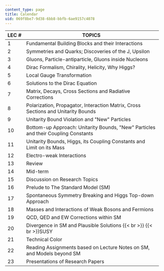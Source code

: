 ```yaml
---
content_type: page
title: Calendar
uid: 069f8be7-9d38-6bb8-bbfb-6ae9157c4078
---
```


| LEC # | TOPICS |
| --- | --- |
| 1 | Fundamental Building Blocks and their Interactions |
| 2 | Symmetries and Quarks; Discoveries of the J, Upsilon |
| 3 | Gluons, Particle-antiparticle, Gluons inside Nucleons |
| 4 | Dirac Formalism, Chirality, Helicity, Why Higgs? |
| 5 | Local Gauge Transformation |
| 6 | Solutions to the Dirac Equation |
| 7 | Matrix, Decays, Cross Sections and Radiative Corrections |
| 8 | Polarization, Propagator, Interaction Matrix, Cross Sections and Unitarity Bounds |
| 9 | Unitarity Bound Violation and "New" Particles |
| 10 | Bottom-up Approach: Unitarity Bounds, "New" Particles and their Coupling Constants |
| 11 | Unitarity Bounds, Higgs, its Coupling Constants and Limit on its Mass |
| 12 | Electro-weak Interactions |
| 13 | Review |
| 14 | Mid-term |
| 15 | Discussion on Research Topics |
| 16 | Prelude to The Standard Model (SM) |
| 17 | Spontaneous Symmetry Breaking and Higgs Top-down Approach |
| 18 | Masses and Interactions of Weak Bosons and Fermions |
| 19 | QCD, QED and EW Corrections within SM |
| 20 | Divergence in SM and Plausible Solutions  {{< br >}}  {{< br >}}SUSY |
| 21 | Technical Color |
| 22 | Reading Assignments based on Lecture Notes on SM, and Models beyond SM |
| 23 | Presentations of Research Papers
